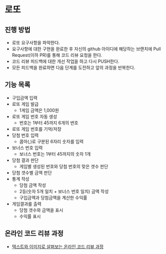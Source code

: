 # 로또

## 진행 방법

* 로또 요구사항을 파악한다.
* 요구사항에 대한 구현을 완료한 후 자신의 github 아이디에 해당하는 브랜치에 Pull Request(이하 PR)를 통해 코드 리뷰 요청을 한다.
* 코드 리뷰 피드백에 대한 개선 작업을 하고 다시 PUSH한다.
* 모든 피드백을 완료하면 다음 단계를 도전하고 앞의 과정을 반복한다.

## 기능 목록

* 구입금액 입력
* 로또 게임 발급
    - 1게임 금액은 1,000원
* 로또 게임 번호 자동 생성
    - 번호는 1부터 45까지 6개의 번호
* 로또 게임 번호를 기억/저장
* 당첨 번호 입력
    - 콤마(,)로 구분된 6자리 숫자를 입력
* 보너스 번호 입력
    - 보너스 번호는 1부터 45까지의 숫자 1개
* 당첨 결과 판단
    - 게임별 생성된 번호와 당첨 번호의 맞은 갯수 판단
* 당첨 갯수별 금액 판단
* 통계 작성
    - 당첨 금액 작성
    - 2등(숫자 5개 일치 + 보너스 번호 일치) 금액 작성
    - 구입금액과 당첨금액을 계산한 수익률
* 게임결과를 출력
    - 당첨 갯수와 금액을 표시
    - 수익률 표시

## 온라인 코드 리뷰 과정

* [텍스트와 이미지로 살펴보는 온라인 코드 리뷰 과정](https://github.com/next-step/nextstep-docs/tree/master/codereview)
